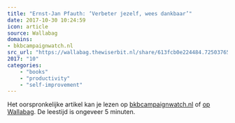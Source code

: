 ```yaml
---
title: "Ernst-Jan Pfauth: ‘Verbeter jezelf, wees dankbaar’"
date: 2017-10-30 10:24:59
icon: article
source: Wallabag
domains:
- bkbcampaignwatch.nl
src_url: "https://wallabag.thewiserbit.nl/share/613fcb0e224484.72503765"
2017: "10"
categories:
    - "books"
    - "productivity"
    - "self-improvement"
---
```

Het oorspronkelijke artikel kan je lezen op [bkbcampaignwatch.nl](http://bkbcampaignwatch.nl/ernst-jan-pfauth-verbeter-jezelf-wees-dankbaar/) of [op Wallabag](https://wallabag.thewiserbit.nl/share/613fcb0e224484.72503765). De leestijd is ongeveer 5 minuten.